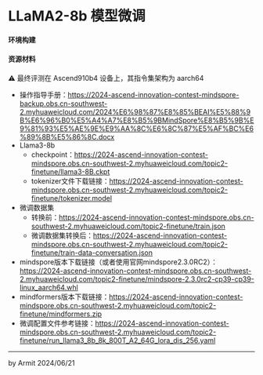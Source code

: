 # LLaMA2-8b 模型微调


#### 环境构建


#### 资源材料

⚠ 最终评测在 Ascend910b4 设备上，其指令集架构为 aarch64

- 操作指导手册：https://2024-ascend-innovation-contest-mindspore-backup.obs.cn-southwest-2.myhuaweicloud.com/2024%E6%98%87%E8%85%BEAI%E5%88%9B%E6%96%B0%E5%A4%A7%E8%B5%9BMindSpore%E8%B5%9B%E9%81%93%E5%AE%9E%E9%AA%8C%E6%8C%87%E5%AF%BC%E6%89%8B%E5%86%8C.docx
- Llama3-8b
  - checkpoint：https://2024-ascend-innovation-contest-mindspore.obs.cn-southwest-2.myhuaweicloud.com/topic2-finetune/llama3-8B.ckpt
  - tokenizer文件下载链接：https://2024-ascend-innovation-contest-mindspore.obs.cn-southwest-2.myhuaweicloud.com/topic2-finetune/tokenizer.model
- 微调数据集
  - 转换前：https://2024-ascend-innovation-contest-mindspore.obs.cn-southwest-2.myhuaweicloud.com/topic2-finetune/train.json
  - 微调数据集转换后：https://2024-ascend-innovation-contest-mindspore.obs.cn-southwest-2.myhuaweicloud.com/topic2-finetune/train-data-conversation.json
- mindspore版本下载链接（或者使用官网mindspore2.3.0RC2）：https://2024-ascend-innovation-contest-mindspore.obs.cn-southwest-2.myhuaweicloud.com/topic2-finetune/mindspore-2.3.0rc2-cp39-cp39-linux_aarch64.whl
- mindformers版本下载链接：https://2024-ascend-innovation-contest-mindspore.obs.cn-southwest-2.myhuaweicloud.com/topic2-finetune/mindformers.zip
- 微调配置文件参考链接：https://2024-ascend-innovation-contest-mindspore.obs.cn-southwest-2.myhuaweicloud.com/topic2-finetune/run_llama3_8b_8k_800T_A2_64G_lora_dis_256.yaml

----
by Armit
2024/06/21 
